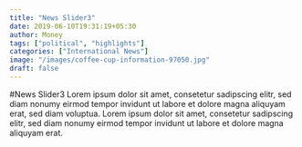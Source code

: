 ```yaml
---
title: "News Slider3"
date: 2019-06-10T19:31:19+05:30
author: Money
tags: ["political", "highlights"]
categories: ["International News"]
image: "/images/coffee-cup-information-97050.jpg"
draft: false
---
```


#News Slider3
Lorem ipsum dolor sit amet, consetetur sadipscing elitr, sed diam nonumy eirmod tempor invidunt ut labore et dolore magna aliquyam erat, sed diam voluptua. Lorem ipsum dolor sit amet, consetetur sadipscing elitr, sed diam nonumy eirmod tempor invidunt ut labore et dolore magna aliquyam erat.